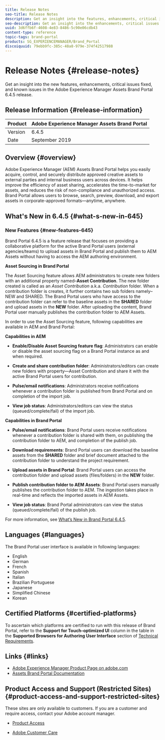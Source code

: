 ```yaml
---
title: Release Notes
seo-title: Release Notes
description: Get an insight into the features, enhancements, critical issues fixed, and known issues in the Adobe Experience Manager Assets Brand Portal 6.4.5release.
seo-description: Get an insight into the enhancements, critical issues fixed, and known issues in the Adobe Experience Manager Assets Brand Portal 6.4.5 release.
uuid: 3d6ffb6f-4608-4e83-8486-5c90e06cdb43
content-type: reference
topic-tags: brand-portal
products: SG_EXPERIENCEMANAGER/Brand_Portal
discoiquuid: 79ebb9fc-385c-48a8-979e-374f42517988
---
```


# Release Notes {#release-notes}

Get an insight into the new features, enhancements, critical issues fixed, and known issues in the Adobe Experience Manager Assets Brand Portal 6.4.5 release.

## Release Information {#release-information}

| Product |Adobe Experience Manager Assets Brand Portal |
|---|---|
| Version | 6.4.5|
| Date | September 2019 |

## Overview {#overview}

Adobe Experience Manager (AEM) Assets Brand Portal helps you easily acquire, control, and securely distribute approved creative assets to external parties and internal business users across devices. It helps improve the efficiency of asset sharing, accelerates the time-to-market for assets, and reduces the risk of non-compliance and unauthorized access. Brand Portal allows users to browse, search, preview, download, and export assets in corporate-approved formats—anytime, anywhere.

## What's New in 6.4.5 {#what-s-new-in-645}

### New Features {#new-features-645}

Brand Portal 6.4.5 is a feature release that focuses on providing a collaborative platform for the active Brand Portal users (external agencies/teams) to upload assets in Brand Portal and publish them to AEM Assets without having to access the AEM authoring environment.

**Asset Sourcing in Brand Portal**

The Asset Sourcing feature allows AEM administrators to create new folders with an additional property named–**Asset Contribution**. The new folder created is called as an *Asset Contribution* a.k.a. *Contribution* folder. When a contribution folder is creates, it further contains two sub folders namely–NEW and SHARED. The Brand Portal users who have access to the contribution folder can refer to the baseline assets in the **SHARED** folder and upload assets in the **NEW** folder. After uploading the content, Brand Portal user manually publishes the contribution folder to AEM Assets.

In order to use the Asset Sourcing feature, following capabilities are available in AEM and Brand Portal:

**Capabilities in AEM**

* **Enable/Disable Asset Sourcing feature flag**: Administrators can enable or disable the asset sourcing flag on a Brand Portal instance as and when required.

* **Create and share contribution folder**: Administrators/editors can create new folders with property—Asset Contribution and share it with the active Brand Portal users for contribution.

* **Pulse/email notifications**: Administrators receive notifications whenever a contribution folder is published from Brand Portal and on completion of the import job.

* **View job status**: Administrators/editors can view the status (queued/complete/fail) of the import job.

**Capabilities in Brand Portal**

* **Pulse/email notifications**: Brand Portal users receive notifications whenever a contribution folder is shared with them, on publishing the contribution folder to AEM, and completion of the publish job.

* **Download requirements**: Brand Portal users can download the baseline assets from the **SHARED** folder and brief document attached to the contribution folder to understand the project requirement.

* **Upload assets in Brand Portal**: Brand Portal users can access the contribution folder and upload assets (files/folders) in the **NEW** folder.

* **Publish contribution folder to AEM Assets**: Brand Portal users manually publishes the contribution folder to AEM. The ingestion takes place in real-time and reflects the imported assets in AEM Assets.

* **View job status**: Brand Portal administrators can view the status (queued/complete/fail) of the publish job.

For more information, see [What’s New in Brand Portal 6.4.5](whats-new.md).

## Languages {#languages}

The Brand Portal user interface is available in following languages:

* English
* German
* French
* Spanish
* Italian
* Brazilian Portuguese
* Japanese
* Simplified Chinese
* Korean

## Certified Platforms {#certified-platforms}

To ascertain which platforms are certified to run with this release of Brand Portal, refer to the **Support for Touch-optimized UI** column in the table in the **Supported Browsers for Authoring User Interface** section of [Technical Requirements](https://helpx.adobe.com/experience-manager/6-4/sites/deploying/using/technical-requirements.html).

## Links {#links}

* [Adobe Experience Manager Product Page on adobe.com](http://www.adobe.com/in/marketing-cloud/experience-manager.html)
* [Assets Brand Portal Documentation](https://helpx.adobe.com/experience-manager/brand-portal/user-guide.html)

## Product Access and Support (Restricted Sites) {#product-access-and-support-restricted-sites}

These sites are only available to customers. If you are a customer and require access, contact your Adobe account manager.

* [](https://daycare.day.com) [Product Access](https://login.marketing.adobe.com)

* [Adobe Customer Care](https://helpx.adobe.com/contact.html)
